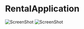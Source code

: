 # RentalApplication
![ScreenShot](https://i.gyazo.com/6205069ca4a4471c3a413b98d9cfdfdd.png)
![ScreenShot](https://i.gyazo.com/7421c8c6b2bc75828a4f9380592847a6.png)
